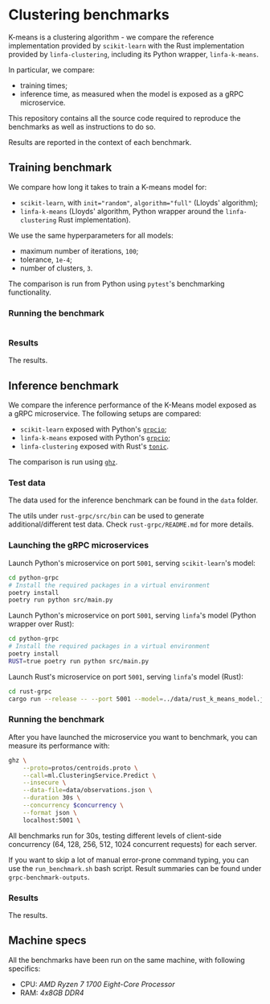 # Clustering benchmarks

K-means is a clustering algorithm - we compare the reference implementation provided by 
`scikit-learn` with the Rust implementation provided by `linfa-clustering`, including its
Python wrapper, `linfa-k-means`.

In particular, we compare:
- training times;
- inference time, as measured when the model is exposed as a gRPC microservice.

This repository contains all the source code required to reproduce the benchmarks as well as
instructions to do so.

Results are reported in the context of each benchmark.

## Training benchmark

We compare how long it takes to train a K-means model for:
- `scikit-learn`, with `init="random"`, `algorithm="full"` (Lloyds' algorithm);
- `linfa-k-means` (Lloyds' algorithm, Python wrapper around the `linfa-clustering` Rust implementation).
  
We use the same hyperparameters for all models:
- maximum number of iterations, `100`;
- tolerance, `1e-4`;
- number of clusters, `3`.

The comparison is run from Python using `pytest`'s benchmarking functionality.

### Running the benchmark

```bash

```

### Results

The results.

## Inference benchmark 

We compare the inference performance of the K-Means model exposed as a gRPC microservice.
The following setups are compared:
- `scikit-learn` exposed with Python's [`grpcio`](https://grpc.io/docs/quickstart/python/);
- `linfa-k-means` exposed with Python's [`grpcio`](https://grpc.io/docs/quickstart/python/);
- `linfa-clustering` exposed with Rust's [`tonic`](https://github.com/hyperium/tonic).

The comparison is run using [`ghz`](https://ghz.sh/).

### Test data

The data used for the inference benchmark can be found in the `data` folder.

The utils under `rust-grpc/src/bin` can be used to generate additional/different test data. Check 
`rust-grpc/README.md` for more details.

### Launching the gRPC microservices

Launch Python's microservice on port `5001`, serving `scikit-learn`'s model:
```bash
cd python-grpc
# Install the required packages in a virtual environment
poetry install
poetry run python src/main.py
```

Launch Python's microservice on port `5001`, serving `linfa`'s model (Python wrapper over Rust):
```bash
cd python-grpc
# Install the required packages in a virtual environment
poetry install
RUST=true poetry run python src/main.py
```

Launch Rust's microservice on port `5001`, serving `linfa`'s model (Rust):
```bash
cd rust-grpc 
cargo run --release -- --port 5001 --model=../data/rust_k_means_model.json
```

### Running the benchmark

After you have launched the microservice you want to benchmark, you can measure its performance with:
```bash
ghz \
    --proto=protos/centroids.proto \
    --call=ml.ClusteringService.Predict \
    --insecure \
    --data-file=data/observations.json \
    --duration 30s \
    --concurrency $concurrency \
    --format json \
    localhost:5001 \
```

All benchmarks run for 30s, testing different levels of client-side concurrency (64, 128, 256, 512, 1024 concurrent requests) 
for each server.

If you want to skip a lot of manual error-prone command typing, you can use the `run_benchmark.sh` bash script.
Result summaries can be found under `grpc-benchmark-outputs`.

### Results

The results.

 
## Machine specs

All the benchmarks have been run on the same machine, with following specifics:
- CPU: _AMD Ryzen 7 1700 Eight-Core Processor_
- RAM: _4x8GB DDR4_


